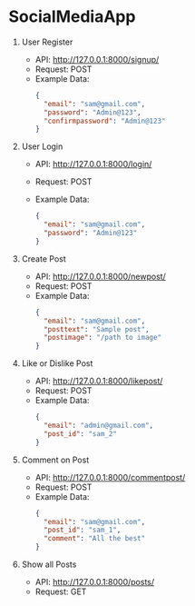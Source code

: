 # SocialMediaApp

1. User Register

   - API: http://127.0.0.1:8000/signup/
   - Request: POST
   - Example Data:
     ```json
     {
       "email": "sam@gmail.com",
       "password": "Admin@123",
       "confirmpassword": "Admin@123"
     }
     ```

2. User Login

   - API: http://127.0.0.1:8000/login/
   - Request: POST
   - Example Data:

     ```json
     {
       "email": "sam@gmail.com",
       "password": "Admin@123"
     }
     ```

3. Create Post

   - API: http://127.0.0.1:8000/newpost/
   - Request: POST
   - Example Data:
     ```json
     {
       "email": "sam@gmail.com",
       "posttext": "Sample post",
       "postimage": "/path to image"
     }
     ```

4. Like or Dislike Post

   - API: http://127.0.0.1:8000/likepost/
   - Request: POST
   - Example Data:
     ```json
     {
       "email": "admin@gmail.com",
       "post_id": "sam_2"
     }
     ```

5. Comment on Post

   - API: http://127.0.0.1:8000/commentpost/
   - Request: POST
   - Example Data:
     ```json
     {
       "email": "sam@gmail.com",
       "post_id": "sam_1",
       "comment": "All the best"
     }
     ```

6. Show all Posts

   - API: http://127.0.0.1:8000/posts/
   - Request: GET
